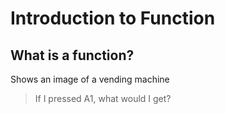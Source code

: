 # Introduction to Function

## What is a function?
Shows an image of a vending machine
> If I pressed A1, what would I get?
